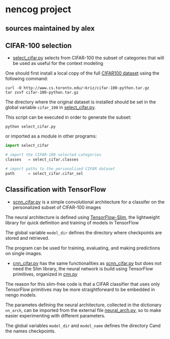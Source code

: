 # nencog project

## sources maintained by alex


## CIFAR-100 selection

*	[select_cifar.py](./select_cifar.py) selects from CIFAR-100 the subset
 	of categories that will be used as useful for the context modeling

One should first install a local copy of the full [CIFAR100 dataset](http://www.cs.toronto.edu/~kriz/)
using the following command:

```shell
curl -O http://www.cs.toronto.edu/~kriz/cifar-100-python.tar.gz
tar zxvf cifar-100-python.tar.gz
```

The directory where the original dataset is installed should be set in the
global variable `cifar_100` in [select_cifar.py](./select_cifar.py).

This script can be executed in order to generate the subset:

```shell
python select_cifar.py
```

or imported as a module in other programs:

```python
import select_cifar

# import the CIFAR-100 selected categories
classes   = select_cifar.classes

# import paths to the personalized CIFAR dataset
path      = select_cifar.cifar_sel
```

## Classification with TensorFlow

*	[scnn_cifar.py](./scnn_cifar.py) is a simple convolutional architecture
 	for a classifer on the personalized subset of CIFAR-100 images

The neural architecture is defined using
[TensorFlow-Slim](https://github.com/tensorflow/tensorflow/tree/master/tensorflow/contrib/slim),
the lightweight library for quick definition and training of models in TensorFlow

The global variable `model_dir` defines the directory where checkpoints are
stored and retrieved.

The program can be used for training, evaluating, and making predictions on
single images.

*	[cnn_cifar.py](./cnn_cifar.py) has the same functionalities as
 	[scnn_cifar.py](./scnn_cifar.py) but does not need the Slim library,
	the neural network is build using TensorFlow primitives, organized in
	[cnn.py](./cnn.py)

The reason for this slim-free code is that a CIFAR classifier that uses only
TensorFlow primitives may be more straightforward to be embedded in nengo
models.

The parametes defining the neural architecture, collected in the dictionary
`nn_arch`, can be imported from the external file [neural_arch.py](./neural_arch.py),
so to make easier experimenting with different parameters.

The global variables `model_dir` and `model_name` defines the directory Cand the
names checkpoints.

